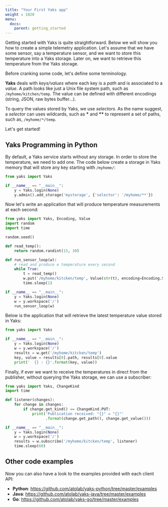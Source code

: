 ```yaml
---
title: "Your First Yaks app"
weight : 1020
menu:
  docs:
    parent: getting_started
---
```

Getting started with Yaks is quite straightforward. Below we will show you how to create a simple telemetry application. Let's assume that we have some sensor, say a temperature sensor, and we want to store this temperature into a Yaks storage. Later on, we want to retrieve this temperature from the Yaks storage. 

Before cranking some code, let's define some terminology. 

<b>Yaks</b> deals with <i>keys/values</i> where each key is a <i>path</i> and is associated to a <i>value</i>. A path looks like just a Unix file system path, such as ```/myhome/kitchen/temp```. The value can be defined with different
encodings (string, JSON, raw bytes buffer...). 

To query the values stored by Yaks, we use <i>selectors</i>. As the name suggest, a <i>selector</i> can uses wildcards, such as <b>*</b> and <b>**</b> to represent a set of paths, such as, ```/myhome/*/temp```.

Let's get started!

## Yaks Programming in Python 

By default, a Yaks service starts without any storage. In order to store the temperature, we need to add one.
The code below create a storage in Yaks memory that will store any key starting with `/myhome/`:

```python
from yaks import Yaks

if __name__ == "__main__":        
    y = Yaks.login(None)
    y.admin().add_storage('mystorage', {'selector': '/myhome/**'})
```


Now let's write an application that will produce temperature measurements at each second:

```python
from yaks import Yaks, Encoding, Value
import random
import time

random.seed()

def read_temp():
    return random.randint(15, 30)    

def run_sensor_loop(w):
    # read and produce e temperature every second
    while True:
        t = read_temp()
        w.put('/myhome/kitcken/temp', Value(str(t), encoding=Encoding.STRING))
        time.sleep(1)

if __name__ == "__main__":        
    y = Yaks.login(None)
    w = y.workspace('/')
    run_sensor_loop(w)
```
 

Below is the application that will retrieve the latest temperature value stored in Yaks:

```python
from yaks import Yaks

if __name__ == "__main__":        
    y = Yaks.login(None)
    w = y.workspace('/')
    results = w.get('/myhome/kitcken/temp')
    key, value = results[0].path, results[0].value
    print('  {} : {}'.format(key, value))
```


Finally, if ever we want to receive the temperatures in direct from the publisher, without querying the Yaks storage,
we can use a subscriber:

```python
from yaks import Yaks, ChangeKind
import time

def listener(changes):
    for change in changes:
        if change.get_kind() == ChangeKind.PUT:
            print('Publication received: "{}" = "{}"'
                  .format(change.get_path(), change.get_value()))

if __name__ == "__main__":        
    y = Yaks.login(None)
    w = y.workspace('/')
    results = w.subscribe('/myhome/kitcken/temp', listener)
    time.sleep(60)
```

## Other code examples

Now you can also have a look to the examples provided with each client API:

 - **Python**: https://github.com/atolab/yaks-python/tree/master/examples
 - **Java**:   https://github.com/atolab/yaks-java/tree/master/examples
 - **Go**:     https://github.com/atolab/yaks-go/tree/master/examples
 
